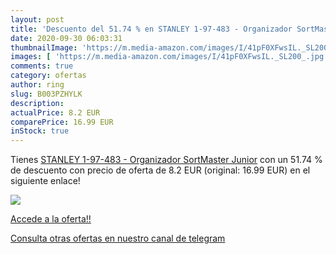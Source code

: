 ```yaml
---
layout: post
title: 'Descuento del 51.74 % en STANLEY 1-97-483 - Organizador SortMaste'
date: 2020-09-30 06:03:31
thumbnailImage: 'https://m.media-amazon.com/images/I/41pF0XFwsIL._SL200_.jpg'
images: [ 'https://m.media-amazon.com/images/I/41pF0XFwsIL._SL200_.jpg' ]
comments: true
category: ofertas
author: ring
slug: B003PZHYLK
description:
actualPrice: 8.2 EUR
comparePrice: 16.99 EUR
inStock: true
---
```


Tienes [STANLEY 1-97-483 - Organizador SortMaster Junior](https://www.amazon.com/dp/B003PZHYLK/?tag=redken08-20) con un 51.74 % de descuento con precio de oferta de 8.2 EUR (original: 16.99 EUR) en el siguiente enlace!

[![](https://m.media-amazon.com/images/I/41pF0XFwsIL._SL200_.jpg)](https://www.amazon.com/dp/B003PZHYLK/?tag=redken08-20)

[Accede a la oferta!!](https://www.amazon.com/dp/B003PZHYLK/?tag=redken08-20)

[Consulta otras ofertas en nuestro canal de telegram](https://t.me/s/ofertas25)
